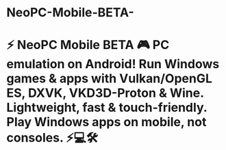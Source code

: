# NeoPC-Mobile-BETA-
# ⚡ NeoPC Mobile BETA  🎮 PC emulation on Android! Run Windows games &amp; apps with Vulkan/OpenGL ES, DXVK, VKD3D-Proton &amp; Wine. Lightweight, fast &amp; touch-friendly. Play Windows apps on mobile, not consoles. ⚡💻🛠
